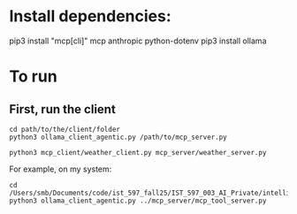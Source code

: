 # Install dependencies:
pip3 install "mcp[cli]" mcp anthropic python-dotenv
pip3 install ollama


# To run
## First, run the client

```
cd path/to/the/client/folder
python3 ollama_client_agentic.py /path/to/mcp_server.py
```


```
python3 mcp_client/weather_client.py mcp_server/weather_server.py
```

For example, on my system:

```
cd /Users/smb/Documents/code/ist_597_fall25/IST_597_003_AI_Private/intelligent_terminal/mcp_client
python3 ollama_client_agentic.py ../mcp_server/mcp_tool_server.py
```
